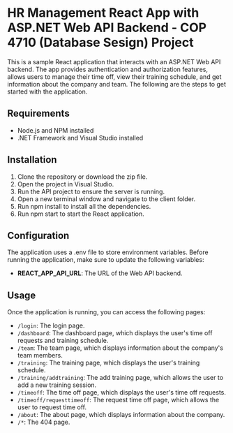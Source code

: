 # HR Management React App with ASP.NET Web API Backend - COP 4710 (Database Sesign) Project
This is a sample React application that interacts with an ASP.NET Web API backend. The app provides authentication and authorization features, allows users to manage their time off, view their training schedule, and get information about the company and team. The following are the steps to get started with the application.

## Requirements
* Node.js and NPM installed
* .NET Framework and Visual Studio installed
## Installation
1. Clone the repository or download the zip file.
2. Open the project in Visual Studio.
3. Run the API project to ensure the server is running.
4. Open a new terminal window and navigate to the client folder.
5. Run npm install to install all the dependencies.
6. Run npm start to start the React application.
## Configuration
The application uses a .env file to store environment variables. Before running the application, make sure to update the following variables:

* __REACT_APP_API_URL__: The URL of the Web API backend.

## Usage
Once the application is running, you can access the following pages:

* `/login`: The login page.
* `/dashboard`: The dashboard page, which displays the user's time off requests and training schedule.
* `/team`: The team page, which displays information about the company's team members.
* `/training`: The training page, which displays the user's training schedule.
* `/training/addtraining`: The add training page, which allows the user to add a new training session. 
* `/timeoff`: The time off page, which displays the user's time off requests.
* `/timeoff/requesttimeoff`: The request time off page, which allows the user to request time off.
* `/about`: The about page, which displays information about the company.
* `/*`: The 404 page.
